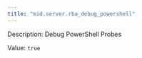 ```yaml
---
title: "mid.server.rba_debug_powershell"
---
```


Description: Debug PowerShell Probes

Value: `true`